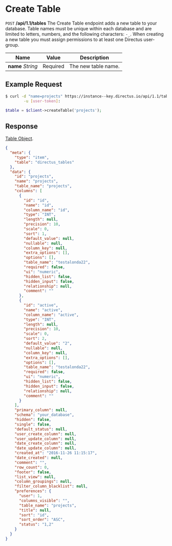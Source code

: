 # Create Table



<span class="request">`POST` **/api/1.1/tables**</span>
<span class="description">The Create Table endpoint adds a new table to your database. Table names must be unique within each database and are limited to letters, numbers, and the following characters: `-_`. When creating a new table you must assign permissions to at least one Directus user-group.</span>

<span class="arguments">Name</span> | Value | Description
------------------ | ---------------------------------------- | -------------------
**name** _String_  |  <span class="required">Required</span>  |  The new table name.

## Example Request

```bash
$ curl -d "name=projects" https://instance--key.directus.io/api/1.1/tables \
        -u [user-token]:
```

```php
$table = $client->createTable('projects');
```

## Response

[Table Object](/01-overview/objects-model.md#table-object).

```json
{
  "meta": {
    "type": "item",
    "table": "directus_tables"
  },
  "data": {
    "id": "projects",
    "name": "projects",
    "table_name": "projects",
    "columns": [
      {
        "id": "id",
        "name": "id",
        "column_name": "id",
        "type": "INT",
        "length": null,
        "precision": 10,
        "scale": 0,
        "sort": 1,
        "default_value": null,
        "nullable": null,
        "column_key": null,
        "extra_options": [],
        "options": [],
        "table_name": "testalonda22",
        "required": false,
        "ui": "numeric",
        "hidden_list": false,
        "hidden_input": false,
        "relationship": null,
        "comment": ""
      },
      {
        "id": "active",
        "name": "active",
        "column_name": "active",
        "type": "INT",
        "length": null,
        "precision": 10,
        "scale": 0,
        "sort": 2,
        "default_value": "2",
        "nullable": null,
        "column_key": null,
        "extra_options": [],
        "options": [],
        "table_name": "testalonda22",
        "required": false,
        "ui": "numeric",
        "hidden_list": false,
        "hidden_input": false,
        "relationship": null,
        "comment": ""
      }
    ],
    "primary_column": null,
    "schema": "your_database",
    "hidden": false,
    "single": false,
    "default_status": null,
    "user_create_column": null,
    "user_update_column": null,
    "date_create_column": null,
    "date_update_column": null,
    "created_at": "2016-11-26 11:15:17",
    "date_created": null,
    "comment": "",
    "row_count": 0,
    "footer": false,
    "list_view": null,
    "column_groupings": null,
    "filter_column_blacklist": null,
    "preferences": {
      "user": 1,
      "columns_visible": "",
      "table_name": "projects",
      "title": null,
      "sort": "id",
      "sort_order": "ASC",
      "status": "1,2"
    }
  }
}
```
